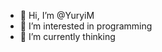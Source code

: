 - 👋 Hi, I’m @YuryiM
- 👀 I’m interested in programming
- 🌱 I’m currently thinking

<!---
YuryiM/YuryiM is a ✨ special ✨ repository because its `README.md` (this file) appears on your GitHub profile.
You can click the Preview link to take a look at your changes.
--->
